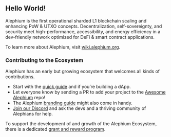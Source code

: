 ## Hello World!

Alephium is the first operational sharded L1 blockchain scaling and enhancing PoW & UTXO concepts. Decentralization, self-sovereignty, and security meet high-performance, accessibility, and energy efficiency in a dev-friendly network optimized for DeFi & smart contract applications.

To learn more about Alephium, visit [wiki.alephium.org](https://wiki.alephium.org/).

### Contributing to the Ecosystem

Alephium has an early but growing ecosystem that welcomes all kinds of contributions.

- Start with the [quick guide](https://wiki.alephium.org/dapps/Getting-Started) and if you’re building a dApp.
- Let everyone know by sending a PR to add your project to the [Awesome Alephium](https://github.com/alephium/awesome-alephium) repo!
- The Alephium [branding guide](https://github.com/alephium/alephium-brand-guide) might also come in handy.
- [Join our Discord](https://discord.gg/JErgRBfRSB) and ask the devs and a thriving community of Alephians for help.

To support the development of and growth of the Alephium Ecosystem, there is a dedicated [grant and reward program](https://github.com/alephium/community/blob/master/Grant%26RewardProgram.md).
